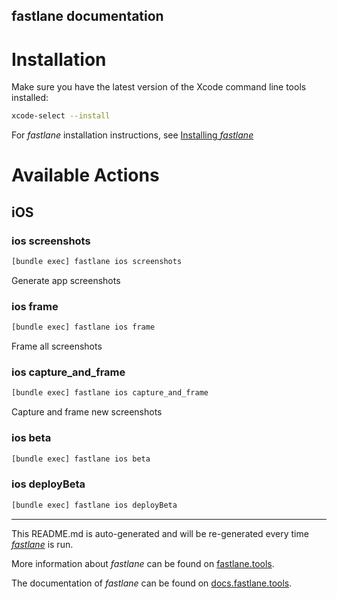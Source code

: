 fastlane documentation
----

# Installation

Make sure you have the latest version of the Xcode command line tools installed:

```sh
xcode-select --install
```

For _fastlane_ installation instructions, see [Installing _fastlane_](https://docs.fastlane.tools/#installing-fastlane)

# Available Actions

## iOS

### ios screenshots

```sh
[bundle exec] fastlane ios screenshots
```

Generate app screenshots

### ios frame

```sh
[bundle exec] fastlane ios frame
```

Frame all screenshots

### ios capture_and_frame

```sh
[bundle exec] fastlane ios capture_and_frame
```

Capture and frame new screenshots

### ios beta

```sh
[bundle exec] fastlane ios beta
```



### ios deployBeta

```sh
[bundle exec] fastlane ios deployBeta
```



----

This README.md is auto-generated and will be re-generated every time [_fastlane_](https://fastlane.tools) is run.

More information about _fastlane_ can be found on [fastlane.tools](https://fastlane.tools).

The documentation of _fastlane_ can be found on [docs.fastlane.tools](https://docs.fastlane.tools).
